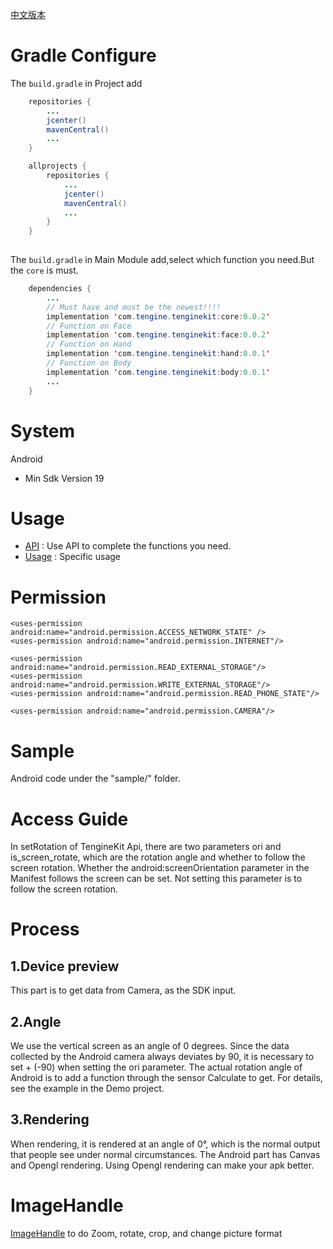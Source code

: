 [中文版本](Android_README_CN.md)

# Gradle Configure
The ```build.gradle``` in Project add
```java
    repositories {
        ...
        jcenter()
        mavenCentral()
        ...
    }

    allprojects {
        repositories {
            ...
            jcenter()
            mavenCentral()
            ...    
        }
    }
    
```     
The ```build.gradle``` in Main Module add,select which function you need.But the ```core``` is must.
```java
    dependencies {
        ...
        // Must have and must be the newest!!!!
        implementation 'com.tengine.tenginekit:core:0.0.2'
        // Function on Face
        implementation 'com.tengine.tenginekit:face:0.0.2'
        // Function on Hand
        implementation 'com.tengine.tenginekit:hand:0.0.1'
        // Function on Body
        implementation 'com.tengine.tenginekit:body:0.0.1'
        ...
    }
```     

# System
Android
- Min Sdk Version 19


# Usage
- [API](Android_api.md) : Use API to complete the functions you need.
- [Usage](Usage.md) : Specific usage

# Permission
``` permission
<uses-permission android:name="android.permission.ACCESS_NETWORK_STATE" />
<uses-permission android:name="android.permission.INTERNET"/>

<uses-permission android:name="android.permission.READ_EXTERNAL_STORAGE"/>
<uses-permission android:name="android.permission.WRITE_EXTERNAL_STORAGE"/>
<uses-permission android:name="android.permission.READ_PHONE_STATE"/>

<uses-permission android:name="android.permission.CAMERA"/>
```


# Sample
Android code under the "sample/" folder.
# Access Guide
In setRotation of TengineKit Api, there are two parameters ori and is_screen_rotate, which are the rotation angle and whether to follow the screen rotation. Whether the android:screenOrientation parameter in the Manifest follows the screen can be set. Not setting this parameter is to follow the screen rotation.
# Process
## 1.Device preview
This part is to get data from Camera, as the SDK input.
## 2.Angle
We use the vertical screen as an angle of 0 degrees. Since the data collected by the Android camera always deviates by 90, it is necessary to set + (-90) when setting the ori parameter. The actual rotation angle of Android is to add a function through the sensor Calculate to get. For details, see the example in the Demo project.
## 3.Rendering
When rendering, it is rendered at an angle of 0°, which is the normal output that people see under normal circumstances. The Android part has Canvas and Opengl rendering. Using Opengl rendering can make your apk better.

# ImageHandle
[ImageHandle](Android_api.md#ImageHandleApi) to do Zoom, rotate, crop, and change picture format